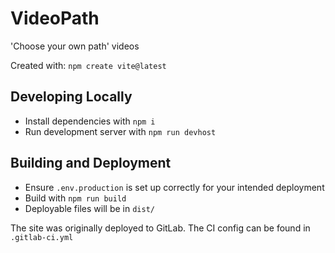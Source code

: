# VideoPath

'Choose your own path' videos


Created with: `npm create vite@latest`

## Developing Locally

* Install dependencies with `npm i`
* Run development server with `npm run devhost`


## Building and Deployment

* Ensure `.env.production` is set up correctly for your intended deployment
* Build with `npm run build`
* Deployable files will be in `dist/`

The site was originally deployed to GitLab. The CI config can be found in `.gitlab-ci.yml`


